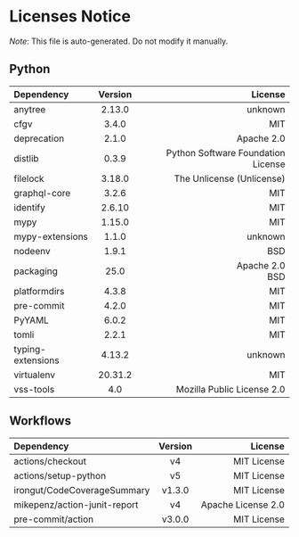 # Licenses Notice
*Note*: This file is auto-generated. Do not modify it manually.
## Python
| Dependency | Version | License |
|:-----------|:-------:|--------:|
|anytree|2.13.0|unknown|
|cfgv|3.4.0|MIT|
|deprecation|2.1.0|Apache 2.0|
|distlib|0.3.9|Python Software Foundation License|
|filelock|3.18.0|The Unlicense (Unlicense)|
|graphql-core|3.2.6|MIT|
|identify|2.6.10|MIT|
|mypy|1.15.0|MIT|
|mypy-extensions|1.1.0|unknown|
|nodeenv|1.9.1|BSD|
|packaging|25.0|Apache 2.0<br/>BSD|
|platformdirs|4.3.8|MIT|
|pre-commit|4.2.0|MIT|
|PyYAML|6.0.2|MIT|
|tomli|2.2.1|MIT|
|typing-extensions|4.13.2|unknown|
|virtualenv|20.31.2|MIT|
|vss-tools|4.0|Mozilla Public License 2.0|
## Workflows
| Dependency | Version | License |
|:-----------|:-------:|--------:|
|actions/checkout|v4|MIT License|
|actions/setup-python|v5|MIT License|
|irongut/CodeCoverageSummary|v1.3.0|MIT License|
|mikepenz/action-junit-report|v4|Apache License 2.0|
|pre-commit/action|v3.0.0|MIT License|
